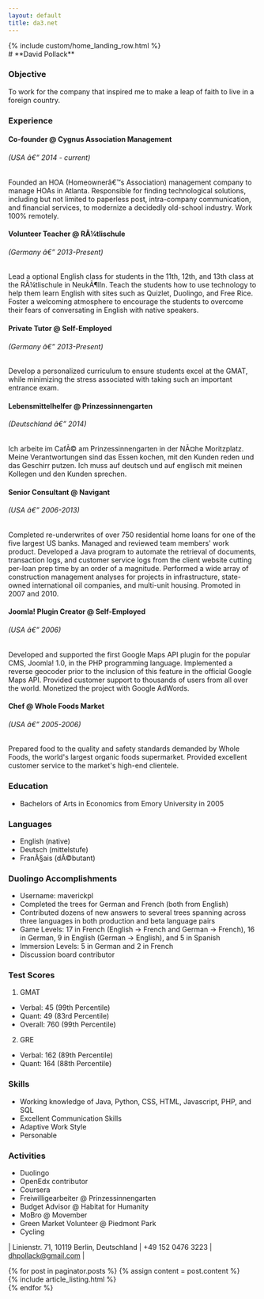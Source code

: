 ```yaml
---
layout: default
title: da3.net
---
```

<div class="home-page">
  <div class="her-row nav-bar">
    <div class="container">
        <div class="row">
          {% include custom/home_landing_row.html %}
        </div>
    </div>
  </div>
# **David Pollack**

### **Objective**

To work for the company that inspired me to make a leap of faith to live in a foreign country.

### **Experience**

#### **Co-founder** @ Cygnus Association Management 
###### (USA â€” 2014 - current)

Founded an HOA (Homeownerâ€™s Association) management company to manage HOAs in Atlanta.  Responsible for finding technological solutions,  including but not limited to paperless post, intra-company communication, and financial services, to modernize a decidedly old-school industry.  Work 100% remotely.

#### **Volunteer Teacher** @ RÃ¼tlischule
###### (Germany â€” 2013-Present)

Lead a optional English class for students in the 11th, 12th, and 13th class at the RÃ¼tlischule in NeukÃ¶lln.  Teach the students how to use technology to help them learn English with sites such as Quizlet, Duolingo, and Free Rice.  Foster a welcoming atmosphere to encourage the students to overcome their fears of conversating in English with native speakers.

#### **Private Tutor** @ Self-Employed
###### (Germany â€” 2013-Present)

Develop a personalized curriculum to ensure students excel at the GMAT, while minimizing the stress associated with taking such an important entrance exam.

#### **Lebensmittelhelfer** @ Prinzessinnengarten
###### (Deutschland â€” 2014)

Ich arbeite im CafÃ© am Prinzessinnengarten in der NÃ¤he Moritzplatz.  Meine Verantwortungen sind das Essen kochen, mit den Kunden reden und das Geschirr putzen.  Ich muss auf deutsch und auf englisch mit meinen Kollegen und den Kunden sprechen. 

#### **Senior Consultant** @ Navigant
###### (USA â€” 2006-2013)

Completed re-underwrites of over 750 residential home loans for one of the five largest US banks.  Managed and reviewed team members' work product.  Developed a Java program to automate the retrieval of documents, transaction logs, and customer service logs from the client website cutting per-loan prep time by an order of a magnitude.  Performed a wide array of construction management analyses for projects in infrastructure, state-owned international oil companies, and multi-unit housing.  Promoted in 2007 and 2010.  

#### **Joomla! Plugin Creator** @ Self-Employed
###### (USA â€” 2006)

Developed and supported the first Google Maps API plugin for the popular CMS, Joomla! 1.0, in the PHP programming language.  Implemented a reverse geocoder prior to the inclusion of this feature in the official Google Maps API.  Provided customer support to thousands of users from all over the world.  Monetized the project with Google AdWords.

#### **Chef** @ Whole Foods Market
###### (USA â€” 2005-2006)

Prepared food to the quality and safety standards demanded by Whole Foods, the world's largest organic foods supermarket.  Provided excellent customer service to the market's high-end clientele.

### **Education**
* Bachelors of Arts in Economics from Emory University in 2005

### **Languages**
* English (native)
* Deutsch (mittelstufe)
* FranÃ§ais (dÃ©butant)

### **Duolingo Accomplishments**
* Username: maverickpl
* Completed the trees for German and French (both from English)
* Contributed dozens of new answers to several trees spanning across three languages in both production and beta language pairs
* Game Levels: 17 in French (English -> French and German -> French), 16 in German, 9 in English (German -> English), and 5 in Spanish
* Immersion Levels:  5 in German and 2 in French 
* Discussion board contributor

### **Test Scores**
 1. GMAT
  * Verbal: 45 (99th Percentile)
  * Quant: 49 (83rd Percentile)
  * Overall: 760 (99th Percentile)
 2. GRE
  * Verbal: 162 (89th Percentile)
  * Quant: 164 (88th Percentile)

### **Skills**
* Working knowledge of Java, Python, CSS, HTML, Javascript, PHP, and SQL
* Excellent Communication Skills
* Adaptive Work Style
* Personable

### **Activities**
* Duolingo
* OpenEdx contributor
* Coursera
* Freiwilligearbeiter @ Prinzessinnengarten
* Budget Advisor @ Habitat for Humanity
* MoBro @ Movember
* Green Market Volunteer @ Piedmont Park
* Cycling


| Linienstr. 71, 10119 Berlin, Deutschland | +49 152 0476 3223 | dhpollack@gmail.com |

  <div class="article-list">
    <div class="container">
      {% for post in paginator.posts %}
        {% assign content = post.content %}
        <div class="row">
          <div class="col-md-offset-2 col-md-8">
            {% include article_listing.html %}
          </div>
        </div>
      {% endfor %}
    </div>
  </div>

</div>


